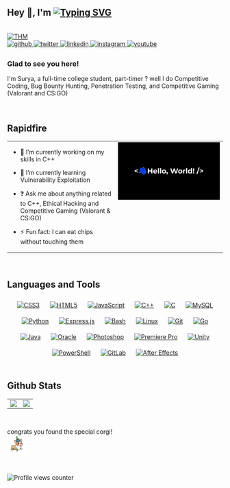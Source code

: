 ## Hey 👋, I'm <a href="https://git.io/typing-svg"><img src="https://readme-typing-svg.demolab.com?font=Fira+Code&pause=1000&vCenter=true&width=435&lines=Surya+Pratap+Singh+Chauhan+!" alt="Typing SVG" /></a>
<br/>
<a href="https://www.tryhackme.com/p/spsc/"><img src="https://tryhackme-badges.s3.amazonaws.com/spsc.png" alt="THM"></a>
<br>
<a href="https://github.com/brodante" target="_blank">
<img src=https://img.shields.io/badge/github-%2324292e.svg?&style=for-the-badge&logo=github&logoColor=white alt=github style="margin-bottom: 5px;" />
</a>
<a href="https://twitter.com/singh_senpai" target="_blank">
<img src=https://img.shields.io/badge/twitter-%2300acee.svg?&style=for-the-badge&logo=twitter&logoColor=white alt=twitter style="margin-bottom: 5px;" />
</a>
<a href="https://linkedin.com/in/spsc" target="_blank">
<img src=https://img.shields.io/badge/linkedin-%231E77B5.svg?&style=for-the-badge&logo=linkedin&logoColor=white alt=linkedin style="margin-bottom: 5px;" />
</a>
<a href="https://instagram.com/surya_pratap_singh_chauhan__" target="_blank">
<img src=https://img.shields.io/badge/instagram-%23000000.svg?&style=for-the-badge&logo=instagram&logoColor=white alt=instagram style="margin-bottom: 5px;" />
</a>
<a href="https://www.youtube.com/@brodanteyt" target="_blank">
<img src=https://img.shields.io/badge/youtube-%23EE4831.svg?&style=for-the-badge&logo=youtube&logoColor=white alt=youtube style="margin-bottom: 5px;" />
</a>  


### Glad to see you here!  
I'm Surya, a full-time college student, part-timer ? well I do Competitive Coding, Bug Bounty Hunting, Penetration Testing, and Competitive Gaming (Valorant and CS:GO)  
  

<br/>  


## Rapidfire  
<table><tr><td valign="top" width="50%">

- 🔭 I’m currently working on my skills in C++  
  

- 🌱 I’m currently learning Vulnerability Exploitation  
  

- ❓ Ask me about anything related to C++, Ethical Hacking and Competitive Gaming (Valorant & CS:GO)  
  

- ⚡ Fun fact: I can eat chips without touching them  


</td><td valign="top" width="50%">

<div align="center">
<img src="https://raw.githubusercontent.com/brodante/Surya/main/static/greetings.gif" align="center" style="width: 100%" />
</div>  


</td></tr></table>  

<br/>  


## Languages and Tools  
<div align="center">  
<a href="https://www.w3schools.com/css/" target="_blank"><img style="margin: 10px" src="https://profilinator.rishav.dev/skills-assets/css3-original-wordmark.svg" alt="CSS3" height="25" /></a>  
<a href="https://en.wikipedia.org/wiki/HTML5" target="_blank"><img style="margin: 10px" src="https://profilinator.rishav.dev/skills-assets/html5-original-wordmark.svg" alt="HTML5" height="25" /></a>  
<a href="https://www.javascript.com/" target="_blank"><img style="margin: 10px" src="https://profilinator.rishav.dev/skills-assets/javascript-original.svg" alt="JavaScript" height="25" /></a>  
<a href="https://www.cplusplus.com/" target="_blank"><img style="margin: 10px" src="https://profilinator.rishav.dev/skills-assets/cplusplus-original.svg" alt="C++" height="25" /></a>  
<a href="https://www.cprogramming.com/" target="_blank"><img style="margin: 10px" src="https://profilinator.rishav.dev/skills-assets/c-original.svg" alt="C" height="25" /></a>  
<a href="https://www.mysql.com/" target="_blank"><img style="margin: 10px" src="https://profilinator.rishav.dev/skills-assets/mysql-original-wordmark.svg" alt="MySQL" height="25" /></a>  
<a href="https://www.python.org/" target="_blank"><img style="margin: 10px" src="https://profilinator.rishav.dev/skills-assets/python-original.svg" alt="Python" height="25" /></a>  
<a href="https://expressjs.com/" target="_blank"><img style="margin: 10px" src="https://profilinator.rishav.dev/skills-assets/express-original-wordmark.svg" alt="Express.js" height="25" /></a>  
<a href="https://www.gnu.org/software/bash/" target="_blank"><img style="margin: 10px" src="https://profilinator.rishav.dev/skills-assets/gnu_bash-icon.svg" alt="Bash" height="25" /></a>  
<a href="https://www.linux.org/" target="_blank"><img style="margin: 10px" src="https://profilinator.rishav.dev/skills-assets/linux-original.svg" alt="Linux" height="25" /></a>  
<a href="https://github.com/" target="_blank"><img style="margin: 10px" src="https://profilinator.rishav.dev/skills-assets/git-scm-icon.svg" alt="Git" height="25" /></a>  
<a href="https://go.dev/" target="_blank"><img style="margin: 10px" src="https://profilinator.rishav.dev/skills-assets/go-original.svg" alt="Go" height="25" /></a>  
<a href="https://www.java.com/" target="_blank"><img style="margin: 10px" src="https://profilinator.rishav.dev/skills-assets/java-original-wordmark.svg" alt="Java" height="25" /></a>  
<a href="https://www.oracle.com/in/index.html" target="_blank"><img style="margin: 10px" src="https://profilinator.rishav.dev/skills-assets/oracle-original.svg" alt="Oracle" height="25" /></a>  
<a href="https://www.adobe.com/in/products/photoshop.html" target="_blank"><img style="margin: 10px" src="https://profilinator.rishav.dev/skills-assets/photoshop-plain.svg" alt="Photoshop" height="25" /></a>  
<a href="https://www.adobe.com/in/products/premiere.html" target="_blank"><img style="margin: 10px" src="https://profilinator.rishav.dev/skills-assets/adobepremierepro.png" alt="Premiere Pro" height="25" /></a>  
<a href="https://unity.com/" target="_blank"><img style="margin: 10px" src="https://profilinator.rishav.dev/skills-assets/unity.png" alt="Unity" height="25" /></a>  
<a href="https://docs.microsoft.com/en-us/powershell/" target="_blank"><img style="margin: 10px" src="https://profilinator.rishav.dev/skills-assets/powershell.png" alt="PowerShell" height="25" /></a>  
<a href="https://about.gitlab.com/" target="_blank"><img style="margin: 10px" src="https://profilinator.rishav.dev/skills-assets/gitlab.svg" alt="GitLab" height="25" /></a>  
<a href="https://www.adobe.com/in/products/aftereffects.html" target="_blank"><img style="margin: 10px" src="https://profilinator.rishav.dev/skills-assets/aftereffects.png" alt="After Effects" height="25" /></a>  
</div>  

<br/>  


## Github Stats  
<table><tr><td valign="top" width="50%">

<img src="https://github-readme-stats.vercel.app/api?username=brodante&show_icons=true&count_private=true&hide_border=true" align="left" style="width: 100%" />

</td><td valign="top" width="50%">

<img src="https://github-readme-stats.vercel.app/api/top-langs/?username=brodante&hide_border=true&layout=compact" align="left" style="width: 100%" />

</td></tr></table>  

<br/>  

congrats you found the special corgi!
<br>
<img  width="45" src="https://github.com/brodante/brodante/blob/main/assests/special%20corgi.gif" style="vertical-align: bottom">

<br/>  

![Profile views counter](https://komarev.com/ghpvc/?username=brodante&&style=flat-square)  
  

<br/>  


<br />
